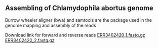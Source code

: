 ## Assembling of Chlamydophila abortus genome

Burrow wheeler aligner (bwa) and samtools are the package used in the genome mapping and assembly of the reads

Download link for forward and reverse reads [ERR3402420_1.fastq.gz ERR3402420_2.fastq.gz](https://www.ebi.ac.uk/ena/browser/view/ERX3426185)

